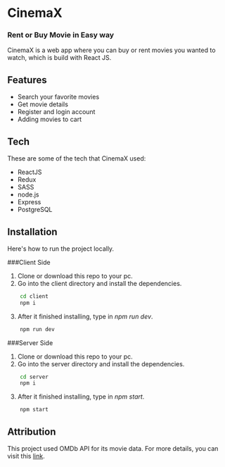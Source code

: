 # CinemaX
### Rent or Buy Movie in Easy way 

CinemaX is a web app where you can buy or rent movies you wanted to watch, which is build with React JS.

## Features

- Search your favorite movies
- Get movie details
- Register and login account
- Adding movies to cart

## Tech

These are some of the tech that CinemaX used:

- ReactJS
- Redux
- SASS
- node.js
- Express
- PostgreSQL

## Installation

 Here's how to run the project locally.

###Client Side
1. Clone or download this repo to your pc.
2. Go into the client directory and install the dependencies.
```sh
    cd client
    npm i
```
3. After it finished installing, type in _npm run dev_.
```sh
    npm run dev
```

###Server Side
1. Clone or download this repo to your pc.
2. Go into the server directory and install the dependencies.
```sh
    cd server
    npm i
```
3. After it finished installing, type in _npm start_.
```sh
    npm start
```

## Attribution
This project used OMDb API for its movie data. For more details, you can visit this [link](http://www.omdbapi.com/ "link").
